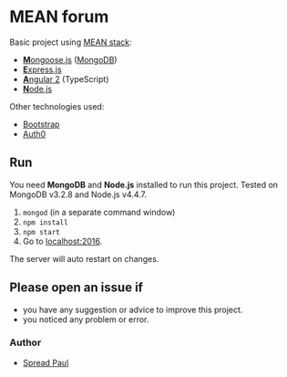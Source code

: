 # MEAN forum


Basic project using [MEAN stack](https://en.wikipedia.org/wiki/MEAN_(software_bundle)):
* [**M**ongoose.js](http://www.mongoosejs.com) ([MongoDB](http://www.mongodb.com))
* [**E**xpress.js](http://expressjs.com)
* [**A**ngular 2](https://angular.io) (TypeScript)
* [**N**ode.js](https://nodejs.org)

Other technologies used:
* [Bootstrap](http://www.getbootstrap.com)
* [Auth0](https://auth0.com")

## Run
You need **MongoDB** and **Node.js** installed to run this project. Tested on MongoDB v3.2.8 and Node.js v4.4.7.

1. `mongod` (in a separate command window)
2. `npm install`
3. `npm start`
4. Go to [localhost:2016](http://localhost:2016).


The server will auto restart on changes.

## Please open an issue if
* you have any suggestion or advice to improve this project.
* you noticed any problem or error.

### Author
* [Spread Paul](https://github.com/spreadzp)
